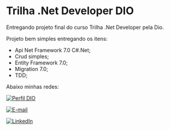 
# Trilha .Net Developer DIO

Entregando projeto final do curso Trilha .Net Developer pela Dio.

Projeto bem simples entregando os itens:

- Api Net Framework 7.0 C#.Net;
- Crud simples;
- Entity Framework 7.0;
- Migration 7.0;
- TDD;

Abaixo minhas redes:

[![Perfil DIO](https://img.shields.io/badge/-Meu%20Perfil%20na%20DIO-30A3DC?style=for-the-badge)](https://www.dio.me/users/italo_mauro)

[![E-mail](https://img.shields.io/badge/-Email-000?style=for-the-badge&logo=microsoft-outlook&logoColor=E94D5F)](mailto:italo_mauro2000@yahoo.com.br)

[![LinkedIn](https://img.shields.io/badge/-LinkedIn-000?style=for-the-badge&logo=linkedin&logoColor=30A3DC)](https://www.linkedin.com/in/italocmauro/)


